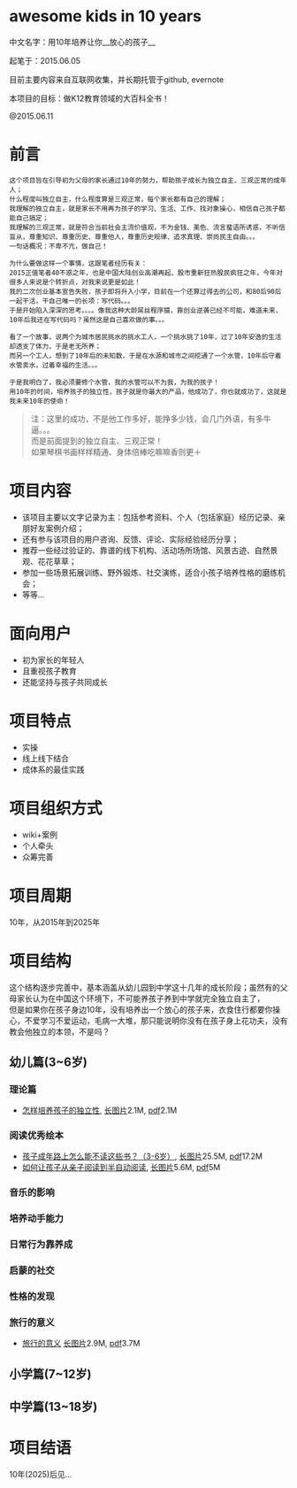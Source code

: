   awesome kids in 10 years
=============================

中文名字：用10年培养让你__放心的孩子__  

起笔于：2015.06.05  

目前主要内容来自互联网收集，并长期托管于github, evernote

本项目的目标：做K12教育领域的大百科全书！

@2015.06.11


# 前言

    这个项目旨在引导初为父母的家长通过10年的努力，帮助孩子成长为独立自主、三观正常的成年人；  
    什么程度叫独立自主，什么程度算是三观正常，每个家长都有自己的理解；  
    我理解的独立自主，就是家长不用再为孩子的学习、生活、工作、找对象操心，相信自己孩子都能自己搞定；  
    我理解的三观正常，就是符合当前社会主流价值观，不为金钱、美色、流言蜚语所诱惑，不听信盲从，尊重知识、尊重历史、尊重他人，尊重历史规律、追求真理、崇尚民主自由。。。  
    一句话概况：不卑不亢，做自己！  
    
    为什么要做这样一个事情，这跟笔者经历有关：  
    2015正值笔者40不惑之年，也是中国大陆创业高潮再起、股市重新狂热股民疯狂之年，今年对很多人来说是个转折点，对我来说更是如此！  
    我的二次创业基本宣告失败，孩子即将升入小学，目前在一个还算过得去的公司，和80后90后一起干活，干自己唯一的长项：写代码。。。  
    于是开始陷入深深的思考。。。。像我这种大龄屌丝程序猿，靠创业逆袭已经不可能，难道未来，10年后我还在写代码吗？虽然这是自己喜欢做的事。。。
    
    看了一个故事，说两个为城市居民挑水的挑水工人，一个挑水挑了10年，过了10年安逸的生活却透支了体力，于是老无所养；  
    而另一个工人，想到了10年后的未知数，于是在水源和城市之间挖通了一个水管，10年后守着水管卖水，过着幸福的生活。。。  
    
    于是我明白了，我必须要修个水管，我的水管可以不为我，为我的孩子！  
    用10年的时间，培养孩子的独立性，孩子就是你最大的产品，他成功了，你也就成功了，这就是我未来10年的使命！  
    
> 注：这里的成功，不是他工作多好，能挣多少钱，会几门外语，有多牛逼。。。  
  而是前面提到的独立自主、三观正常！  
  如果琴棋书画样样精通、身体倍棒吃嘛嘛香则更＋  
    
# 项目内容

* 该项目主要以文字记录为主：包括参考资料、个人（包括家庭）经历记录、亲朋好友案例介绍；
* 还有参与该项目的用户咨询、反馈、评论、实际经验经历分享；
* 推荐一些经过验证的、靠谱的线下机构、活动场所场馆、风景古迹、自然景观、花花草草；
* 参加一些场景拓展训练、野外锻炼、社交演练，适合小孩子培养性格的磨练机会；
* 等等...

# 面向用户

* 初为家长的年轻人
* 且重视孩子教育
* 还能坚持与孩子共同成长 

# 项目特点

* 实操
* 线上线下结合
* 成体系的最佳实践

# 项目组织方式

* wiki+案例
* 个人牵头
* 众筹完善

# 项目周期

  10年，从2015年到2025年


# 项目结构

  这个结构逐步完善中，基本涵盖从幼儿园到中学这十几年的成长阶段；虽然有的父母家长认为在中国这个环境下，不可能养孩子养到中学就完全独立自主了，  
  但是如果你在孩子身边10年，没有培养出一个放心的孩子来，衣食住行都要你操心，不爱学习不爱运动，毛病一大堆，那只能说明你没有在孩子身上花功夫，没有教会他独立的本领，不是吗？  
  
## 幼儿篇(3~6岁)

### 理论篇

* [怎样培养孩子的独立性](https://www.evernote.com/shard/s139/sh/194a0ca1-e7e4-4e2b-adf7-75d34b7bb815/21376515a87b52bfe08cd78a2feab744), [长图片](images/2015-06-11_00-45-05.png)2.1M, [pdf](pdfs/how-to-make-kids-independent.pdf)2.1M


### 阅读优秀绘本

* [孩子成年路上怎么能不读这些书？（3-6岁）](https://www.evernote.com/shard/s139/sh/034b9e67-b64f-4b72-a570-3f19c73c3d20/c390782227dba0ade18effd27a4aa524), [长图片](images/2015-06-11_00-48-19.png)25.5M, [pdf](pdfs/books-for-3-6-kids.pdf)17.2M     
* [如何让孩子从亲子阅读到半自动阅读](https://www.evernote.com/shard/s139/sh/a434c34e-1845-4bff-b1ee-1573a2a51c6a/943b8701b5b0305607097882e6ce9670), [长图片](images/2015-06-11_00-50-31.png)5.6M, [pdf](pdfs/parent-child-reading-to-by-himself.pdf)5M


### 音乐的影响


### 培养动手能力


### 日常行为靠养成


### 启蒙的社交


### 性格的发现


### 旅行的意义

* [旅行的意义](https://www.evernote.com/shard/s139/sh/809d9545-b089-492a-b424-582214e09703/9af312f8aa3e049be8626da00d38db10) [长图片](images/2015-06-21_20-26-40.png)2.9M, [pdf](pdfs/meaning-of-travel-to-kids.pdf)3.7M



## 小学篇(7~12岁)



## 中学篇(13~18岁)



# 项目结语

  10年(2025)后见...
